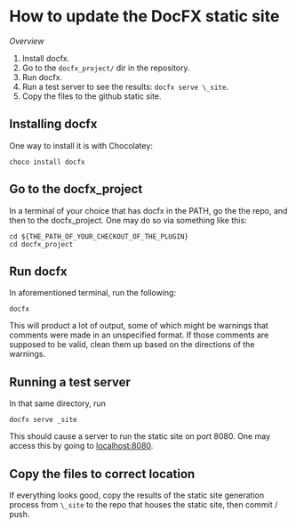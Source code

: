 # How to update the DocFX static site
*Overview*
1) Install docfx.
2) Go to the `docfx_project/` dir in the repository.
3) Run docfx.
4) Run a test server to see the results: `docfx serve \_site`.
5) Copy the files to the github static site.

## Installing docfx

One way to install it is with Chocolatey:
```
choco install docfx
```

## Go to the docfx_project
In a terminal of your choice that has docfx in the PATH, go the the repo, and then to the 
docfx_project. One may do so via something like this:
```
cd ${THE_PATH_OF_YOUR_CHECKOUT_OF_THE_PLUGIN}
cd docfx_project
```

## Run docfx
In aforementioned terminal, run the following:
```
docfx
```
This will product a lot of output, some of which might be warnings that comments were made in an unspecified format.
If those comments are supposed to be valid, clean them up based on the directions of the warnings.

## Running a test server 
In that same directory, run 
```
docfx serve _site
```
This should cause a server to run the static site on port 8080.
One may access this by going to [localhost:8080](http://localhost:8080).

## Copy the files to correct location

If everything looks good, copy the results of the static site generation process from `\_site` to the repo that houses 
the static site, then commit / push.
